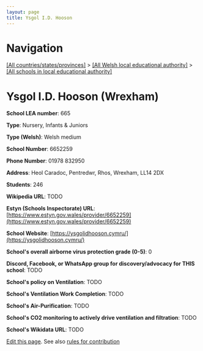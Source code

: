 ```yaml
---
layout: page
title: Ysgol I.D. Hooson
---
```

# Navigation

[[All countries/states/provinces]](../../..) > [[All Welsh local educational authority]](../..) > [[All schools in local educational authority]](..)

# Ysgol I.D. Hooson (Wrexham)

**School LEA number**: 665

**Type**: Nursery, Infants & Juniors

**Type (Welsh)**: Welsh medium

**School Number**: 6652259

**Phone Number**: 01978 832950

**Address**: Heol Caradoc, Pentredwr, Rhos, Wrexham, LL14 2DX

**Students**: 246

**Wikipedia URL**: TODO

**Estyn (Schools Inspectorate) URL**: [https://www.estyn.gov.wales/provider/6652259](https://www.estyn.gov.wales/provider/6652259)

**School Website**: [https://ysgolidhooson.cymru/](https://ysgolidhooson.cymru/)

**School's overall airborne virus protection grade (0-5)**: 0

**Discord, Facebook, or WhatsApp group for discovery/advocacy for THIS school**: TODO

**School's policy on Ventilation**: TODO

**School's Ventilation Work Completion**: TODO

**School's Air-Purification**: TODO

**School's CO2 monitoring to actively drive ventilation and filtration**: TODO

**School's Wikidata URL**: TODO




[Edit this page](https://github.com/VentilationProject/Wales/edit/prif/./Wrexham/Ysgol_I.D._Hooson.md). See also [rules for contribution](../../../contribution-rules/)